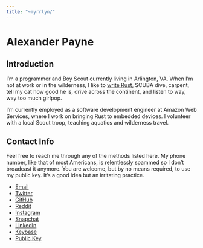 ```yaml
---
title: "~myrrlyn/"
---
```


# Alexander Payne

## Introduction

I’m a programmer and Boy Scout currently living in Arlington, VA. When I’m not
at work or in the wilderness, I like to [write Rust][crates], SCUBA dive,
carpent, tell my cat how good he is, drive across the continent, and listen to
way, way too much girlpop.

I’m currently employed as a software development engineer at Amazon Web
Services, where I work on bringing Rust to embedded devices. I volunteer with a
local Scout troop, teaching aquatics and wilderness travel.

## Contact Info

Feel free to reach me through any of the methods listed here. My phone number,
like that of most Americans, is relentlessly spammed so I don’t broadcast it
anymore. You are welcome, but by no means required, to use my public key. It’s
a good idea but an irritating practice.

- [Email][email]
- [Twitter][twitter]
- [GitHub][gh]
- [Reddit][reddit]
- [Instagram][ig]
- [Snapchat][snap]
- [LinkedIn][linkedin]
- [Keybase][kb]
- [Public Key][pubkey]

[crates]: /crates
[email]: mailto:self@myrrlyn.dev
[gh]: https://github.com/myrrlyn
[ig]: https://instagr.am/myrrlyn
[kb]: https://keybase.io/myrrlyn
[linkedin]: https://linkedin.com/in/myrrlyn
[pubkey]: /static/myrrlyn.asc
[reddit]: https://reddit.com/u/myrrlyn
[snap]: https://snapchat.com/add/myrrlyn
[twitter]: https://twitter.com/myrrlyn
